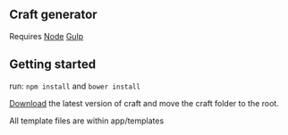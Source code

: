 Craft generator
-
Requires [Node](http://nodejs.org/) [Gulp](http://gulpjs.com/)

Getting started
-
run: ```npm install``` and ```bower install```

[Download](http://buildwithcraft.com/) the latest version of craft and move the craft folder to the root.

All template files are within app/templates
